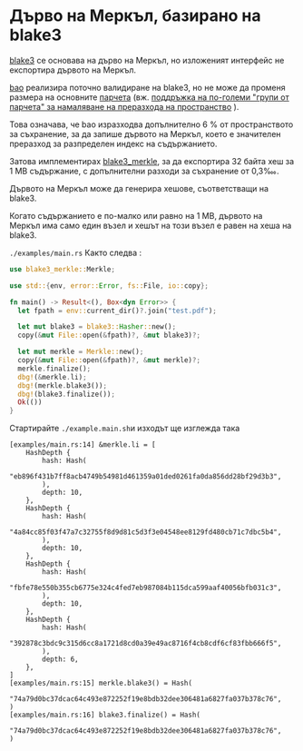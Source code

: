 # Дърво на Меркъл, базирано на blake3

[blake3](https://github.com/BLAKE3-team/BLAKE3) се основава на дърво на Меркъл, но изложеният интерфейс не експортира дървото на Меркъл.

[bao](https://github.com/oconnor663/bao) реализира поточно валидиране на blake3, но не може да променя размера на основните [парчета](https://github.com/oconnor663/bao/issues/34) (вж. [поддръжка на по-големи "групи от парчета" за намаляване на преразхода на пространство](https://github.com/oconnor663/bao/issues/34) ).

Това означава, че bao изразходва допълнително 6 % от пространството за съхранение, за да запише дървото на Меркъл, което е значителен преразход за разпределен индекс на съдържанието.

Затова имплементирах [blake3_merkle](https://github.com/rmw-lib/blake3_merkle), за да експортира 32 байта хеш за 1 MB съдържание, с допълнителни разходи за съхранение от 0,3‱.

Дървото на Меркъл може да генерира хешове, съответстващи на blake3.

Когато съдържанието е по-малко или равно на 1 MB, дървото на Меркъл има само един възел и хешът на този възел е равен на хеша на blake3.

`./examples/main.rs` Както следва :

```rust
use blake3_merkle::Merkle;

use std::{env, error::Error, fs::File, io::copy};

fn main() -> Result<(), Box<dyn Error>> {
  let fpath = env::current_dir()?.join("test.pdf");

  let mut blake3 = blake3::Hasher::new();
  copy(&mut File::open(&fpath)?, &mut blake3)?;

  let mut merkle = Merkle::new();
  copy(&mut File::open(&fpath)?, &mut merkle)?;
  merkle.finalize();
  dbg!(&merkle.li);
  dbg!(merkle.blake3());
  dbg!(blake3.finalize());
  Ok(())
}
```

Стартирайте `./example.main.sh`и изходът ще изглежда така

```
[examples/main.rs:14] &merkle.li = [
    HashDepth {
        hash: Hash(
            "eb896f431b7ff8acb4749b54981d461359a01ded0261fa0da856dd28bf29d3b3",
        ),
        depth: 10,
    },
    HashDepth {
        hash: Hash(
            "4a84cc85f03f47a7c32755f8d9d81c5d3f3e04548ee8129fd480cb71c7dbc5b4",
        ),
        depth: 10,
    },
    HashDepth {
        hash: Hash(
            "fbfe78e550b355cb6775e324c4fed7eb987084b115dca599aaf40056bfb031c3",
        ),
        depth: 10,
    },
    HashDepth {
        hash: Hash(
            "392878c3bdc9c315d6cc8a1721d8cd0a39e49ac8716f4cb8cdf6cf83fbb666f5",
        ),
        depth: 6,
    },
]
[examples/main.rs:15] merkle.blake3() = Hash(
    "74a79d0bc37dcac64c493e872252f19e8bdb32dee306481a6827fa037b378c76",
)
[examples/main.rs:16] blake3.finalize() = Hash(
    "74a79d0bc37dcac64c493e872252f19e8bdb32dee306481a6827fa037b378c76",
)
```